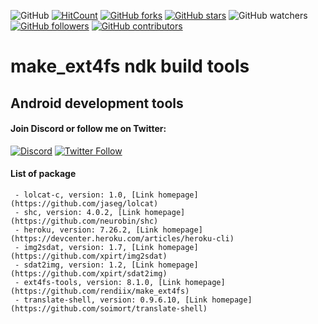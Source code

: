 ![GitHub](https://img.shields.io/github/license/rendiix/rendiix.github.io.svg)
[![HitCount](http://hits.dwyl.io/rendiix/rendiix.github.io.svg)](http://github.com/rendiix/rendiix.github.io)
[![GitHub forks](https://img.shields.io/github/forks/rendiix/rendiix.github.io.svg?style=social&label=Fork&maxAge=2592000)](https://GitHub.com/rendiix/rendiix.github.io/network/)
[![GitHub stars](https://img.shields.io/github/stars/rendiix/rendiix.github.io.svg?style=social&label=Star&maxAge=2592000)](https://GitHub.com/rendiix/rendiix.github.io/stargazers/)
![GitHub watchers](https://img.shields.io/github/watchers/rendiix/rendiix.github.io.svg?style=social)
[![GitHub followers](https://img.shields.io/github/followers/rendiix.svg?style=social&label=Follow&maxAge=2592000)](https://github.com/rendiix?tab=followers)
[![GitHub contributors](https://img.shields.io/github/contributors/rendiix/rendiix.github.io.svg)](https://GitHub.com/rendiix/rendiix.github.io/graphs/contributors/)

# make_ext4fs ndk build tools
## Android development tools

#### Join Discord or follow me on Twitter:

[![Discord](https://img.shields.io/discord/404576842419273729.svg?label=join%20discord&logo=discord)](https://discord.gg/5PmKhrc)
[![Twitter Follow](https://img.shields.io/twitter/follow/rendiix.svg?color=green&label=follow&logo=twitter&style=social)](https://twitter.com/rendiix)

#### List of package
```
 - lolcat-c, version: 1.0, [Link homepage](https://github.com/jaseg/lolcat)
 - shc, version: 4.0.2, [Link homepage](https://github.com/neurobin/shc)
 - heroku, version: 7.26.2, [Link homepage](https://devcenter.heroku.com/articles/heroku-cli)
 - img2sdat, version: 1.7, [Link homepage](https://github.com/xpirt/img2sdat)
 - sdat2img, version: 1.2, [Link homepage](https://github.com/xpirt/sdat2img)
 - ext4fs-tools, version: 8.1.0, [Link homepage](https://github.com/rendiix/make_ext4fs)
 - translate-shell, version: 0.9.6.10, [Link homepage](https://github.com/soimort/translate-shell)
```
